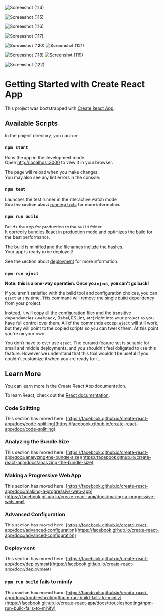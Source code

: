 ![Screenshot (114)](https://github.com/reneenjuveriya/dashboard/assets/93391666/4e8b6d53-bccf-4296-9401-bbd43b4289ac)

![Screenshot (115)](https://github.com/reneenjuveriya/dashboard/assets/93391666/9998a712-de3e-426a-a457-68b2512971b5)

![Screenshot (116)](https://github.com/reneenjuveriya/dashboard/assets/93391666/6c8f0cbd-7c04-4fc6-a551-dc61800ef0b5)

![Screenshot (117)](https://github.com/reneenjuveriya/dashboard/assets/93391666/f1ef2b1b-1fd5-419c-8c0f-f0ec6cdfa3bc)

![Screenshot (120)](https://github.com/reneenjuveriya/dashboard/assets/93391666/8b4ec518-4608-44aa-94dc-ba6ed1fe2db1)
![Screenshot (121)](https://github.com/reneenjuveriya/dashboard/assets/93391666/c31d0ca8-6cbf-450c-95e5-957a2cf4582b)

![Screenshot (118)](https://github.com/reneenjuveriya/dashboard/assets/93391666/50767b27-186f-426c-a94b-707f8e21b325)
![Screenshot (119)](https://github.com/reneenjuveriya/dashboard/assets/93391666/a4e94054-c4b8-4e87-82e8-0fcee11e401d)

![Screenshot (122)](https://github.com/reneenjuveriya/dashboard/assets/93391666/66ede58c-ec92-4e88-803d-aff1ef282102)

# Getting Started with Create React App

This project was bootstrapped with [Create React App](https://github.com/facebook/create-react-app).

## Available Scripts

In the project directory, you can run:

### `npm start`

Runs the app in the development mode.\
Open [http://localhost:3000](http://localhost:3000) to view it in your browser.

The page will reload when you make changes.\
You may also see any lint errors in the console.

### `npm test`

Launches the test runner in the interactive watch mode.\
See the section about [running tests](https://facebook.github.io/create-react-app/docs/running-tests) for more information.

### `npm run build`

Builds the app for production to the `build` folder.\
It correctly bundles React in production mode and optimizes the build for the best performance.

The build is minified and the filenames include the hashes.\
Your app is ready to be deployed!

See the section about [deployment](https://facebook.github.io/create-react-app/docs/deployment) for more information.

### `npm run eject`

**Note: this is a one-way operation. Once you `eject`, you can't go back!**

If you aren't satisfied with the build tool and configuration choices, you can `eject` at any time. This command will remove the single build dependency from your project.

Instead, it will copy all the configuration files and the transitive dependencies (webpack, Babel, ESLint, etc) right into your project so you have full control over them. All of the commands except `eject` will still work, but they will point to the copied scripts so you can tweak them. At this point you're on your own.

You don't have to ever use `eject`. The curated feature set is suitable for small and middle deployments, and you shouldn't feel obligated to use this feature. However we understand that this tool wouldn't be useful if you couldn't customize it when you are ready for it.

## Learn More

You can learn more in the [Create React App documentation](https://facebook.github.io/create-react-app/docs/getting-started).

To learn React, check out the [React documentation](https://reactjs.org/).

### Code Splitting

This section has moved here: [https://facebook.github.io/create-react-app/docs/code-splitting](https://facebook.github.io/create-react-app/docs/code-splitting)

### Analyzing the Bundle Size

This section has moved here: [https://facebook.github.io/create-react-app/docs/analyzing-the-bundle-size](https://facebook.github.io/create-react-app/docs/analyzing-the-bundle-size)

### Making a Progressive Web App

This section has moved here: [https://facebook.github.io/create-react-app/docs/making-a-progressive-web-app](https://facebook.github.io/create-react-app/docs/making-a-progressive-web-app)

### Advanced Configuration

This section has moved here: [https://facebook.github.io/create-react-app/docs/advanced-configuration](https://facebook.github.io/create-react-app/docs/advanced-configuration)

### Deployment

This section has moved here: [https://facebook.github.io/create-react-app/docs/deployment](https://facebook.github.io/create-react-app/docs/deployment)

### `npm run build` fails to minify

This section has moved here: [https://facebook.github.io/create-react-app/docs/troubleshooting#npm-run-build-fails-to-minify](https://facebook.github.io/create-react-app/docs/troubleshooting#npm-run-build-fails-to-minify)
